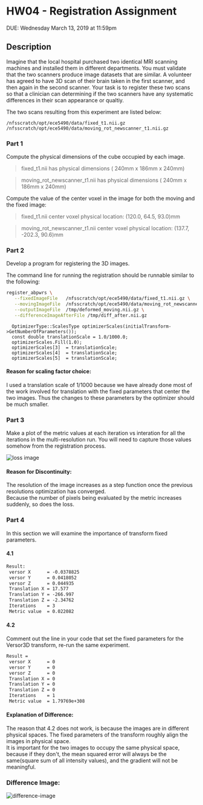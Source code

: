 # HW04 - Registration Assignment

DUE: Wednesday March 13, 2019 at 11:59pm

## Description

Imagine that the local hospital purchased two identical MRI scanning machines and installed them
in different departments.  You must validate that the two scanners produce image datasets that are
similar.   A volunteer has agreed to have 3D scan of their brain taken in the first scanner, and then
again in the second scanner.  Your task is to register these two scans so that a clinician can 
determining if the two scanners have any systematic differences in their scan appearance or qualtiy.

The two scans resulting from this experiment are listed below:
```
/nfsscratch/opt/ece5490/data/fixed_t1.nii.gz
/nfsscratch/opt/ece5490/data/moving_rot_newscanner_t1.nii.gz
```

### Part 1
Compute the physical dimensions of the cube occupied by each image.


> fixed_t1.nii has physical dimensions ( 240mm x 186mm  x 240mm)

> moving_rot_newscanner_t1.nii has physical dimensions ( 240mm x 186mm  x 240mm)

Compute the value of the center voxel in the image for both the moving and the fixed image:

> fixed_t1.nii center voxel physical location:                   (120.0, 64.5, 93.0)mm

> moving_rot_newscanner_t1.nii center voxel physical location:   (137.7, -202.3, 90.6)mm

### Part 2

Develop a program for registering the 3D images.  

The command line for running the registration should be runnable similar to the following:

```bash
register_abpwrs \
   --fixedImageFile   /nfsscratch/opt/ece5490/data/fixed_t1.nii.gz \
   --movingImageFile  /nfsscratch/opt/ece5490/data/moving_rot_newscanner_t1.nii.gz \
   --outputImageFile  /tmp/deformed_moving.nii.gz \
   --differenceImageAfterFile /tmp/diff_after.nii.gz
```

```
  OptimizerType::ScalesType optimizerScales(initialTransform->GetNumberOfParameters());
  const double translationScale = 1.0/1000.0;
  optimizerScales.Fill(1.0);
  optimizerScales[3]  = translationScale;
  optimizerScales[4]  = translationScale;
  optimizerScales[5]  = translationScale;
```

#### Reason for scaling factor choice: 
I used a translation scale of 1/1000 because we have already done most of the work involved for translation with the fixed parameters that center the two images. Thus the changes to these parameters by the optimizer should be much smaller.

### Part 3

Make a plot of the metric values at each iteration vs interation for all the iterations in the multi-resolution run.
You will need to capture those values somehow from the registration process.



![loss image](https://github.com/UIOWAECE5490SP19/hw04-abpwrs/blob/master/MIAT-HW4-Loss.png)


#### Reason for Discontinuity:
The resolution of the image increases as a step function once the previous resolutions optimization has converged.  
Because the number of pixels being evaluated by the metric increases suddenly, so does the loss.


### Part 4
In this section we will examine the importance of transform fixed parameters.

#### 4.1

```txt
Result: 
 versor X      = -0.0378825
 versor Y      = 0.0418052
 versor Z      = 0.044935
 Translation X = 17.577
 Translation Y = -266.997
 Translation Z = -2.34762
 Iterations    = 3
 Metric value  = 0.022082
```  

#### 4.2
Comment out the line in your code that set the fixed parameters for the Versor3D transform, re-run the same experiment.

```txt
Result = 
 versor X      = 0
 versor Y      = 0
 versor Z      = 0
 Translation X = 0
 Translation Y = 0
 Translation Z = 0
 Iterations    = 1
 Metric value  = 1.79769e+308
```  

#### Explanation of Difference:
The  reason that 4.2 does not work, is because the images are in different physical spaces. 
The fixed parameters of the transform roughly align the images in physical space.     
It is important for the two images to occupy the same physical space, 
because if they don't, the mean squared error will always be the same(square sum of all intensity values), 
and the gradient will not be meaningful.

### Difference Image:
![difference-image](https://github.com/UIOWAECE5490SP19/hw04-abpwrs/blob/master/difference-image.png)
